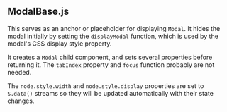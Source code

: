 ## ModalBase.js
This serves as an anchor or placeholder for displaying `Modal`. It
hides the modal initially by setting the `displayModal` function,
which is used by the modal's CSS display style property.

It creates a `Modal` child component, and sets several properties
before returning it. The `tabIndex` property and `focus` function
probably are not needed.

The `node.style.width` and `node.style.display` properties are set to
`S.data()` streams so they will be updated automatically with their
state changes.
